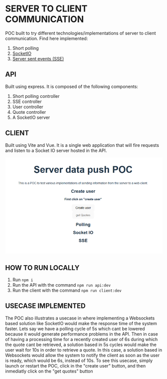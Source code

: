 # SERVER TO CLIENT COMMUNICATION

POC built to try different technologies/implementations of server to client communication. Find here implemented:
1. Short polling
2. [SocketIO](https://socket.io/)
3. [Server sent events (SSE)](https://developer.mozilla.org/en-US/docs/Web/API/Server-sent_events/Using_server-sent_events)

## API

Built using express. It is composed of the following components:
1. Short polling controller
2. SSE controller
3. User controller
4. Quote controller
5. A SocketIO server

## CLIENT

Built using Vite and Vue. It is a single web application that will fire requests and listen to a Socket IO server hosted in the API.

![Getting Started](./client.png)

## HOW TO RUN LOCALLY

1. Run `npm i`
1. Run the API with the command `npm run api:dev`
2. Run the client with the command `npm run client:dev`

## USECASE IMPLEMENTED

The POC also illustrates a usecase in where implementing a Websockets based solution like SocketIO would make the response time of the system faster. Lets say we have a polling cycle of 5s which cant be lowered because it would generate performance problems in the API. Then in case of having a processing time for a recently created user of 6s during which the quote cant be retrieved, a solution based in 5s cycles would make the user wait for 10s in order to retrieve a quote. In this case, a solution based in Websockets would allow the system to notify the client as soon as the user is ready, which would be 6s, instead of 10s. To see this usecase, simply launch or restart the POC, click in the "create user" button, and then inmediatly click on the "get quotes" button